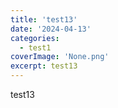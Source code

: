 ```yaml
---
title: 'test13'
date: '2024-04-13'
categories:
  - test1
coverImage: 'None.png'
excerpt: test13
---
```


test13
